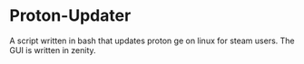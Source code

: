 # Proton-Updater
A script written in bash that updates proton ge on linux for steam users. The GUI is written in zenity.
